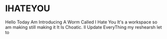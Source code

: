 # IHATEYOU
Hello Today Am Introducing A Worm Called I Hate You It's a workspace so am making still making it It Is Choatic. Il Update EveryThing my reshearsh let to
